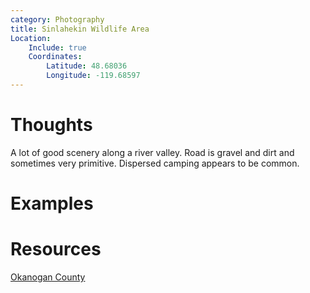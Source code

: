 ```yaml
---
category: Photography
title: Sinlahekin Wildlife Area
Location:
    Include: true
    Coordinates:
		Latitude: 48.68036
        Longitude: -119.68597
---
```


# Thoughts

A lot of good scenery along a river valley. Road is gravel and dirt and sometimes very primitive. Dispersed camping appears to be common. 

# Examples

# Resources
[Okanogan County](https://okanogancountry.com/story/sinlahekin-wildlife-area)
